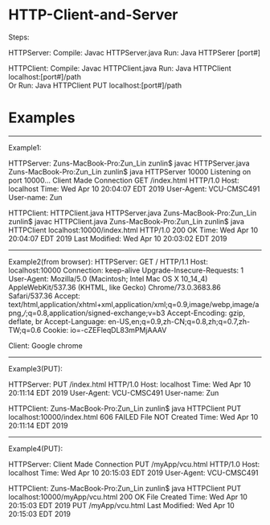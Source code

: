 # HTTP-Client-and-Server

Steps:

HTTPServer:
Compile: Javac HTTPServer.java
Run: Java HTTPSerer [port#]

HTTPClient:
Compile: Javac HTTPClient.java
Run: Java HTTPClient localhost:[port#]/path   
Or
Run: Java HTTPClient PUT localhost:[port#]/path  


# Examples
_____________________________________________________________________________
Example1:

HTTPServer:
Zuns-MacBook-Pro:Zun_Lin zunlin$ javac HTTPServer.java 
Zuns-MacBook-Pro:Zun_Lin zunlin$ java HTTPServer 10000
Listening on port 10000...
Client Made Connection
GET /index.html HTTP/1.0
Host: localhost
Time: Wed Apr 10 20:04:07 EDT 2019
User-Agent: VCU-CMSC491
User-name: Zun


HTTPClient:
HTTPClient.java	HTTPServer.java
Zuns-MacBook-Pro:Zun_Lin zunlin$ javac HTTPClient.java 
Zuns-MacBook-Pro:Zun_Lin zunlin$ java HTTPClient localhost:10000/index.html
HTTP/1.0 200 OK
Time: Wed Apr 10 20:04:07 EDT 2019
Last  Modified: Wed Apr 10 20:03:02 EDT 2019


____________________________________________________________________________
Example2(from browser):
HTTPServer:
GET / HTTP/1.1
Host: localhost:10000
Connection: keep-alive
Upgrade-Insecure-Requests: 1
User-Agent: Mozilla/5.0 (Macintosh; Intel Mac OS X 10_14_4) AppleWebKit/537.36 (KHTML, like Gecko) Chrome/73.0.3683.86 Safari/537.36
Accept: text/html,application/xhtml+xml,application/xml;q=0.9,image/webp,image/apng,*/*;q=0.8,application/signed-exchange;v=b3
Accept-Encoding: gzip, deflate, br
Accept-Language: en-US,en;q=0.9,zh-CN;q=0.8,zh;q=0.7,zh-TW;q=0.6
Cookie: io=-cZEFleqDL83mPMjAAAV

Client:
Google chrome

____________________________________________________________________________
Example3(PUT):

HTTPServer:
PUT /index.html HTTP/1.0
Host: localhost
Time: Wed Apr 10 20:11:14 EDT 2019
User-Agent: VCU-CMSC491
User-name: Zun

HTTPClient:
Zuns-MacBook-Pro:Zun_Lin zunlin$ java HTTPClient PUT localhost:10000/index.html
606 FAILED File NOT Created
Time: Wed Apr 10 20:11:14 EDT 2019


______________________________________________________________________________

Example4(PUT):

HTTPServer:
Client Made Connection
PUT /myApp/vcu.html HTTP/1.0
Host: localhost
Time: Wed Apr 10 20:15:03 EDT 2019
User-Agent: VCU-CMSC491

HTTPClient:
Zuns-MacBook-Pro:Zun_Lin zunlin$ java HTTPClient PUT localhost:10000/myApp/vcu.html
200 OK File Created
Time: Wed Apr 10 20:15:03 EDT 2019
PUT /myApp/vcu.html
Last  Modified: Wed Apr 10 20:15:03 EDT 2019

